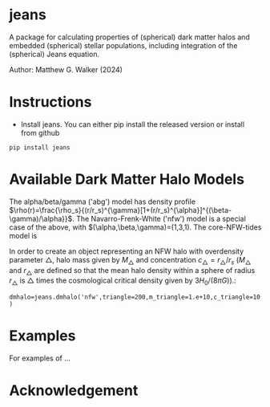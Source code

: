 # jeans

A package for calculating properties of (spherical) dark matter halos and embedded (spherical) stellar populations, including integration of the (spherical) Jeans equation.

Author: Matthew G. Walker (2024) 

# Instructions 

* Install jeans. You can either pip install the released version or install from github

```
pip install jeans
```
# Available Dark Matter Halo Models

The alpha/beta/gamma ('abg') model has density profile $\rho(r)=\frac{\rho_s}{(r/r_s)^{\gamma}[1+(r/r_s)^{\alpha}]^{(\beta-\gamma)/\alpha}}$.
The Navarro-Frenk-White ('nfw') model is a special case of the above, with $(\alpha,\beta,\gamma)=(1,3,1).
The core-NFW-tides model is

In order to create an object representing an NFW halo with overdensity parameter $\triangle$, halo mass given by $M_{\triangle}$ and concentration $c_{\triangle}=r_{\triangle}/r_s$ ($M_{\triangle}$ and $r_{\triangle}$ are defined so that the mean halo density within a sphere of radius $r_{\triangle}$ is $\triangle$ times the cosmological critical density given by $3H_0/(8\pi G)$).:

```dmhalo=jeans.dmhalo('nfw',triangle=200,m_triangle=1.e+10,c_triangle=10)```

# Examples 

For examples of ...

# Acknowledgement

